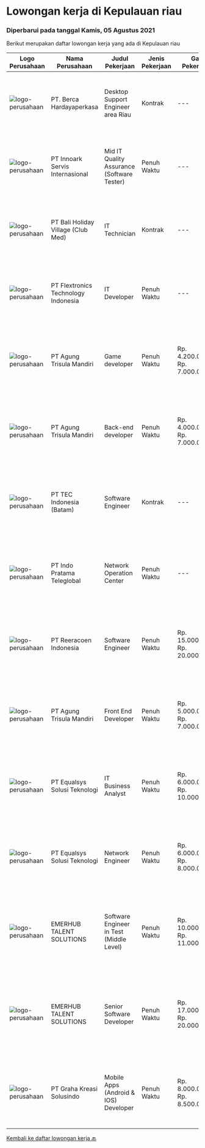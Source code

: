 
  # Lowongan kerja di Kepulauan riau

  ### Diperbarui pada tanggal Kamis, 05 Agustus 2021

  Berikut merupakan daftar lowongan kerja yang ada di Kepulauan riau

  |Logo Perusahaan | Nama Perusahaan | Judul Pekerjaan | Jenis Pekerjaan | Gaji Pekerjaan | Lokasi | Deskripsi | Tanggal diunggah | Pranala |
  | -------------- | --------------- | --------------- | --------- | --------- | -------------- | ------- | ----------- | ----------- |
  |![logo-perusahaan](https://image-service-cdn.seek.com.au/0c900ac2b5b1a2cf9bee651ce5d069e68ff14c92/ee4dce1061f3f616224767ad58cb2fc751b8d2dc)|PT. Berca Hardayaperkasa|Desktop Support Engineer area Riau|Kontrak|---|Kepulauan Riau|Responsibilities : Analyzing, diagnosing, and installation to several areas including desktop hardware, operating systems (Windows 7/8/10),...|Rabu, 04 Agustus 2021|https://www.jobstreet.co.id/id/job/desktop-support-engineer-area-riau-3592605?token=0~f3ea19a2-8a2a-4c2e-af94-ab4eac3ce2c7&sectionRank=1&jobId=jobstreet-id-job-3592605|
|![logo-perusahaan](https://image-service-cdn.seek.com.au/03d5b2909306d41d8d881d2ac7cfb4a0d8a47045/ee4dce1061f3f616224767ad58cb2fc751b8d2dc)|PT Innoark Servis Internasional|Mid IT Quality Assurance (Software Tester)|Penuh Waktu|---|Batam|Execute all testing tasks based on the test scenarios. Build test scenarios based on the business requirements. Build test cases for the agreed test...|Rabu, 04 Agustus 2021|https://www.jobstreet.co.id/id/job/mid-it-quality-assurance-software-tester-3593335?token=0~f3ea19a2-8a2a-4c2e-af94-ab4eac3ce2c7&sectionRank=2&jobId=jobstreet-id-job-3593335|
|![logo-perusahaan](https://image-service-cdn.seek.com.au/917b468d55b856a0d1c2bae99dc536cf0750b7e3/ee4dce1061f3f616224767ad58cb2fc751b8d2dc)|PT Bali Holiday Village (Club Med)|IT Technician|Kontrak|---|Bintan|Under responsibility of Technical Services Manager. To ensure the maintenance and repairing of IT and other low voltage electrical equipment of the...|Senin, 02 Agustus 2021|https://www.jobstreet.co.id/id/job/it-technician-3591208?token=0~f3ea19a2-8a2a-4c2e-af94-ab4eac3ce2c7&sectionRank=3&jobId=jobstreet-id-job-3591208|
|![logo-perusahaan](https://image-service-cdn.seek.com.au/a2d2e4f9664dcaaa1f379292808cfa099f9db547/ee4dce1061f3f616224767ad58cb2fc751b8d2dc)|PT Flextronics Technology Indonesia|IT Developer|Penuh Waktu|---|Kepulauan Riau|The IT Developer will be based in Batam, Indonesia. Mainly responsible for the analysis, design, development, testing and implementation of company's...|Sabtu, 31 Juli 2021|https://www.jobstreet.co.id/id/job/it-developer-3583223?token=0~f3ea19a2-8a2a-4c2e-af94-ab4eac3ce2c7&sectionRank=4&jobId=jobstreet-id-job-3583223|
|![logo-perusahaan](https://image-service-cdn.seek.com.au/6306e67940498d3926db1dc3b6d5982a669ee958/ee4dce1061f3f616224767ad58cb2fc751b8d2dc)|PT Agung Trisula Mandiri|Game developer|Penuh Waktu|Rp. 4.200.000-Rp. 7.000.000|Batam|Responsibilities: Development of cross platform web and mobile games Deal with clients data, feeds and designs. Co- operation with other development...|Rabu, 28 Juli 2021|https://www.jobstreet.co.id/id/job/game-developer-3587766?token=0~f3ea19a2-8a2a-4c2e-af94-ab4eac3ce2c7&sectionRank=5&jobId=jobstreet-id-job-3587766|
|![logo-perusahaan](https://image-service-cdn.seek.com.au/6306e67940498d3926db1dc3b6d5982a669ee958/ee4dce1061f3f616224767ad58cb2fc751b8d2dc)|PT Agung Trisula Mandiri|Back-end developer|Penuh Waktu|Rp. 4.000.000-Rp. 7.000.000|Batam|Responsibilities: Participate in the entire application lifecycle, focusing on coding and debugging. Write clean code to develop functional web...|Rabu, 28 Juli 2021|https://www.jobstreet.co.id/id/job/back-end-developer-3587758?token=0~f3ea19a2-8a2a-4c2e-af94-ab4eac3ce2c7&sectionRank=6&jobId=jobstreet-id-job-3587758|
|![logo-perusahaan](https://image-service-cdn.seek.com.au/e5fa2b81daae9047d0ab4f6ef4822f50e1c8f8bd/ee4dce1061f3f616224767ad58cb2fc751b8d2dc)|PT TEC Indonesia (Batam)|Software Engineer|Kontrak|---|Batam|Bachelor degree from Electrical Engineer or Computer Science (informatic) Good skill in programming language : C++, C#, Arduino, VB, Java Familiar...|Minggu, 25 Juli 2021|https://www.jobstreet.co.id/id/job/software-engineer-3579442?token=0~f3ea19a2-8a2a-4c2e-af94-ab4eac3ce2c7&sectionRank=7&jobId=jobstreet-id-job-3579442|
|![logo-perusahaan](https://image-service-cdn.seek.com.au/ec7d7de8d77fdd337e7f4db1fb5a4bd6cd738c88/ee4dce1061f3f616224767ad58cb2fc751b8d2dc)|PT Indo Pratama Teleglobal|Network Operation Center|Penuh Waktu|---|Batam|Monitoring 24/7 Shifting 1st line troubleshooting Eskalasi gangguan ke team terkait Daily checklist dan handover shifting Persyaratan:  Pendidikan...|Rabu, 21 Juli 2021|https://www.jobstreet.co.id/id/job/network-operation-center-3581595?token=0~f3ea19a2-8a2a-4c2e-af94-ab4eac3ce2c7&sectionRank=8&jobId=jobstreet-id-job-3581595|
|![logo-perusahaan](https://image-service-cdn.seek.com.au/937201ecb5f79152c7101de1a55ef90302a01e10/ee4dce1061f3f616224767ad58cb2fc751b8d2dc)|PT Reeracoen Indonesia|Software Engineer|Penuh Waktu|Rp. 15.000.000-Rp. 20.000.000|Jakarta Raya|SOFTWARE ENGINEER (BATAM) [49352] COMPANY CATEGORY: IT JOB SUMMARY:You are expected to take on more challenging tasks including: Design, build and...|Jumat, 23 Juli 2021|https://www.jobstreet.co.id/id/job/software-engineer-3583794?token=0~f3ea19a2-8a2a-4c2e-af94-ab4eac3ce2c7&sectionRank=9&jobId=jobstreet-id-job-3583794|
|![logo-perusahaan](https://image-service-cdn.seek.com.au/6306e67940498d3926db1dc3b6d5982a669ee958/ee4dce1061f3f616224767ad58cb2fc751b8d2dc)|PT Agung Trisula Mandiri|Front End Developer|Penuh Waktu|Rp. 5.000.000-Rp. 7.000.000|Batam|PT Agung Trisula mandiri is software development company with a headquarter in Batam, Indonesia. We offers a wide range of services: Web development,...|Kamis, 22 Juli 2021|https://www.jobstreet.co.id/id/job/front-end-developer-3576949?token=0~f3ea19a2-8a2a-4c2e-af94-ab4eac3ce2c7&sectionRank=10&jobId=jobstreet-id-job-3576949|
|![logo-perusahaan](https://image-service-cdn.seek.com.au/cf6d9b9362f34572218f6a132da744549ab3eacd/ee4dce1061f3f616224767ad58cb2fc751b8d2dc)|PT Equalsys Solusi Teknologi|IT Business Analyst|Penuh Waktu|Rp. 6.000.000-Rp. 10.000.000|Batam|RESPONSIBILITIES Document requirements for computer software and applications. Interview application users to understand how application will be used....|Senin, 19 Juli 2021|https://www.jobstreet.co.id/id/job/it-business-analyst-3580623?token=0~f3ea19a2-8a2a-4c2e-af94-ab4eac3ce2c7&sectionRank=11&jobId=jobstreet-id-job-3580623|
|![logo-perusahaan](https://image-service-cdn.seek.com.au/cf6d9b9362f34572218f6a132da744549ab3eacd/ee4dce1061f3f616224767ad58cb2fc751b8d2dc)|PT Equalsys Solusi Teknologi|Network Engineer|Penuh Waktu|Rp. 6.000.000-Rp. 8.000.000|Batam|RESPONSIBILITIES Assist with design, configuration &amp; management of infrastructure &amp; network services such as LAN, WiFi, DHCP, DNS, security...|Senin, 19 Juli 2021|https://www.jobstreet.co.id/id/job/network-engineer-3580640?token=0~f3ea19a2-8a2a-4c2e-af94-ab4eac3ce2c7&sectionRank=12&jobId=jobstreet-id-job-3580640|
|![logo-perusahaan](https://image-service-cdn.seek.com.au/956863e93e04787db617ea3231d4e0793b12d127/ee4dce1061f3f616224767ad58cb2fc751b8d2dc)|EMERHUB TALENT SOLUTIONS|Software Engineer in Test (Middle Level)|Penuh Waktu|Rp. 10.000.000-Rp. 11.000.000|Jakarta Raya|Deskripsi PekerjaanSOFTWARE ENGINEER IN TESTOur client is a well-known and respected Singaporean software company. They are currently in growth mode...|Senin, 12 Juli 2021|https://www.jobstreet.co.id/id/job/software-engineer-in-test-middle-level-3576535?token=0~f3ea19a2-8a2a-4c2e-af94-ab4eac3ce2c7&sectionRank=13&jobId=jobstreet-id-job-3576535|
|![logo-perusahaan](https://image-service-cdn.seek.com.au/956863e93e04787db617ea3231d4e0793b12d127/ee4dce1061f3f616224767ad58cb2fc751b8d2dc)|EMERHUB TALENT SOLUTIONS|Senior Software Developer|Penuh Waktu|Rp. 17.000.000-Rp. 20.000.000|Jakarta Raya|Deskripsi PekerjaanSENIOR SOFTWARE ENGINEEROur client is a well-known and respected Singaporean software company. They are currently in growth mode...|Senin, 12 Juli 2021|https://www.jobstreet.co.id/id/job/senior-software-developer-3576501?token=0~f3ea19a2-8a2a-4c2e-af94-ab4eac3ce2c7&sectionRank=14&jobId=jobstreet-id-job-3576501|
|![logo-perusahaan](https://us.123rf.com/450wm/pavelstasevich/pavelstasevich1811/pavelstasevich181101027/112815900-stock-vector-no-image-available-icon-flat-vector.jpg?ver=6)|PT Graha Kreasi Solusindo|Mobile Apps (Android & IOS) Developer|Penuh Waktu|Rp. 8.000.000-Rp. 8.500.000|Batam|Mempunyai Karya Aplikasi (Portofolio) sebelumnya Team Player Attractive Salary Package Proactive dan Bisa menyalurkan ide ke management Minimal sudah...|Senin, 12 Juli 2021|https://www.jobstreet.co.id/id/job/mobile-apps-android-ios-developer-3576237?token=0~f3ea19a2-8a2a-4c2e-af94-ab4eac3ce2c7&sectionRank=15&jobId=jobstreet-id-job-3576237|


  [Kembali ke daftar lowongan kerja 🔙](../README.md#daftar-lowongan-kerja)
  